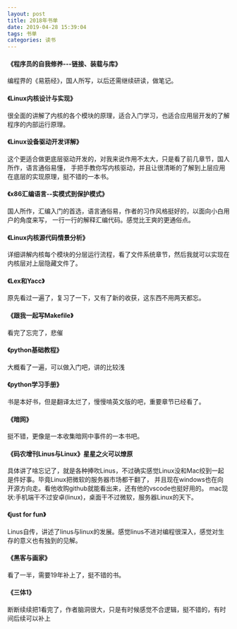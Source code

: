```yaml
---
layout: post
title: 2018年书单
date: 2019-04-28 15:39:04
tags: 书单
categories: 读书
---
```

#### 《程序员的自我修养---链接、装载与库》   
编程界的《易筋经》，国人所写，以后还需继续研读，做笔记。

#### 《Linux内核设计与实现》
很全面的讲解了内核的各个模块的原理，适合入门学习，也适合应用层开发的了解程序的内部运行原理。

#### 《Linux设备驱动开发详解》
这个更适合做更底层驱动开发的，对我来说作用不太大，只是看了前几章节，国人所作，语言通俗易懂，
手把手教你写内核驱动，并且让很清晰的了解到上层应用在底层的实现原理，挺不错的一本书。

<!--more-->

#### 《x86汇编语言--实模式到保护模式》
国人所作，汇编入门的首选，语言通俗易，作者的习作风格挺好的，以面向小白用户的角度来写，
一行一行的解释汇编代码。感觉比王爽的更通俗点。

#### 《Linux内核源代码情景分析》
详细讲解内核每个模块的分层运行流程，看了文件系统章节，然后我就可以实现在内核层对上层隐藏文件了。

#### 《Lex和Yacc》
原先看过一遍了，复习了一下，又有了新的收获，这东西不用两天都忘。

#### 《跟我一起写Makefile》
看完了忘完了，悲催

#### 《python基础教程》
大概看了一遍，可以做入门吧，讲的比较浅

#### 《python学习手册》
书是本好书，但是翻译太烂了，慢慢啃英文版的吧，重要章节已经看了。

#### 《暗网》
挺不错，更像是一本收集暗网中事件的一本书吧。

#### 《码农增刊Linus与Linux》**星星之火可以燎原**
具体讲了啥忘记了，就是各种捧吹Linus，不过确实感觉Linux没和Mac绞到一起是件好事。毕竟Linux把微软的服务器市场都干翻了，
并且现在windows也在向开源方向走。看他收购github就能看出来，还有他的vscode也挺好用的。
mac现状:手机端干不过安卓(linux)，桌面干不过微软，服务器Linux的天下。

#### 《just for fun》
Linus自传，讲述了linus与linux的发展。感觉linus不进对编程很深入，感觉对生存的意义也有独到的见解。

#### 《黑客与画家》
看了一半，需要19年补上了，挺不错的书。

#### 《三体1》
断断续续把1看完了，作者脑洞很大，只是有时候感觉不合逻辑，挺不错的，有时间后续可以补上

